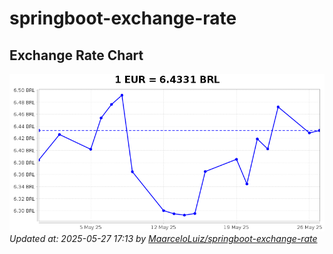 # springboot-exchange-rate

<!-- EXCHANGE-RATE-START -->
## Exchange Rate Chart

![Exchange Rate Chart](charts/chart.png)*Updated at: 2025-05-27 17:13 by [MaarceloLuiz/springboot-exchange-rate](https://github.com/MaarceloLuiz/springboot-exchange-rate)*


<!-- EXCHANGE-RATE-END -->